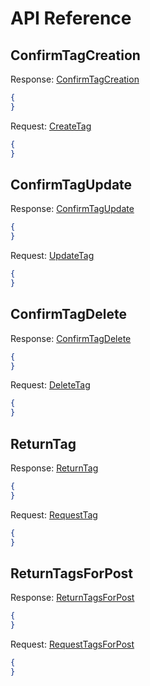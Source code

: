 # API Reference
## ConfirmTagCreation
Response: [ConfirmTagCreation](TagsLink#ConfirmTagCreation) 
```json
{
}
```
Request: [CreateTag](GatewayLink#CreateTag)
```json
{
}
```
## ConfirmTagUpdate
Response: [ConfirmTagUpdate](TagsLink#ConfirmTagUpdate) 
```json
{
}
```
Request: [UpdateTag](GatewayLink#UpdateTag)
```json
{
}
```
## ConfirmTagDelete
Response: [ConfirmTagDelete](TagsLink#ConfirmTagDelete) 
```json
{
}
```
Request: [DeleteTag](GatewayLink#DeleteTag)
```json
{
}
```
## ReturnTag
Response: [ReturnTag](TagsLink#ReturnTag) 
```json
{
}
```
Request: [RequestTag](GatewayLink#RequestTag)
```json
{
}
```
## ReturnTagsForPost
Response: [ReturnTagsForPost](TagsLink#ReturnTagsForPost)
```json
{
}
```
Request: [RequestTagsForPost](GatewayLink#RequestTagsForPost)
```json
{
}
```
